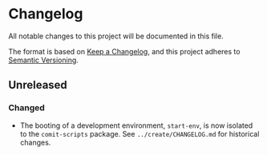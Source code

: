 # Changelog
All notable changes to this project will be documented in this file.

The format is based on [Keep a Changelog](https://keepachangelog.com/en/1.0.0/),
and this project adheres to [Semantic Versioning](https://semver.org/spec/v2.0.0.html).

## Unreleased

### Changed
- The booting of a development environment, `start-env`, is now isolated to the `comit-scripts` package.
See `../create/CHANGELOG.md` for historical changes. 

[Unreleased]: https://github.com/comit-network/create-comit-app/master
